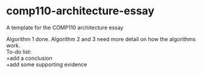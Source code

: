 # comp110-architecture-essay
A template for the COMP110 architecture essay

Algorithm 1 done. Algorithm 2 and 3 need more detail on how the algorithms work.  
To-do list:  
+add a conclusion   
+add some supporting evidence  
